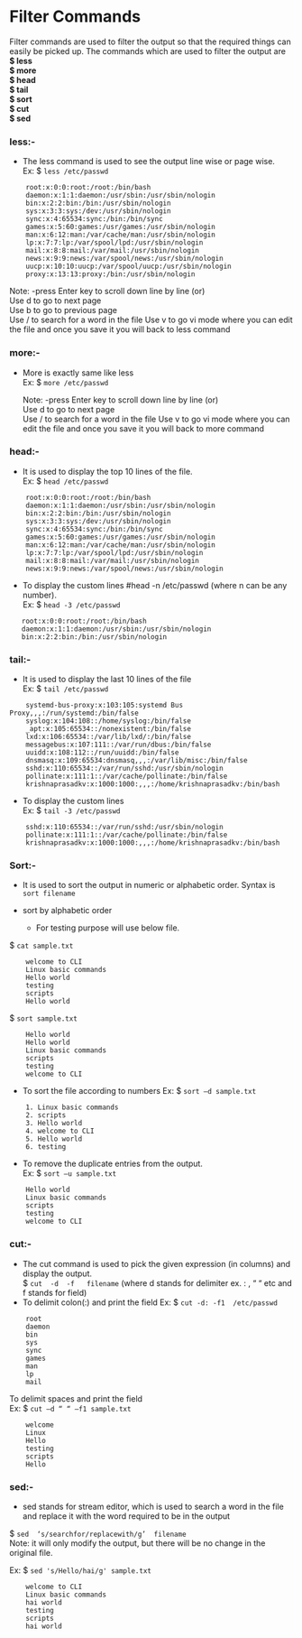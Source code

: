 # Filter Commands
Filter commands are used to filter the output so that the required things can easily be picked up. The commands which are used to filter the output are   
<b>$ less  
$ more  
$ head  
$ tail  
$ sort  
$ cut  
$ sed  
</b>

### less:-
* The less command is used to see the output line wise or page wise.   
  Ex: $ `less /etc/passwd`

```
    root:x:0:0:root:/root:/bin/bash  
    daemon:x:1:1:daemon:/usr/sbin:/usr/sbin/nologin  
    bin:x:2:2:bin:/bin:/usr/sbin/nologin  
    sys:x:3:3:sys:/dev:/usr/sbin/nologin  
    sync:x:4:65534:sync:/bin:/bin/sync  
    games:x:5:60:games:/usr/games:/usr/sbin/nologin  
    man:x:6:12:man:/var/cache/man:/usr/sbin/nologin  
    lp:x:7:7:lp:/var/spool/lpd:/usr/sbin/nologin  
    mail:x:8:8:mail:/var/mail:/usr/sbin/nologin  
    news:x:9:9:news:/var/spool/news:/usr/sbin/nologin  
    uucp:x:10:10:uucp:/var/spool/uucp:/usr/sbin/nologin  
    proxy:x:13:13:proxy:/bin:/usr/sbin/nologin  
```

  Note: -press Enter key to scroll down line by line (or)  
  Use d to go to next page  
  Use b to go to previous page  
  Use / to search for a word in the file 
  Use v to go vi mode where you can edit the file and once you save it you will back to less command

### more:- 
* More is exactly same like less  
  Ex: $ `more /etc/passwd` 

  Note: -press Enter key to scroll down line by line (or)  
  Use d to go to next page  
  Use / to search for a word in the file 
  Use v to go vi mode where you can edit the file and once you save it you will back to more command 
 
### head:-
* It is used to display the top 10 lines of the file.    
  Ex: $ `head /etc/passwd` 
```
    root:x:0:0:root:/root:/bin/bash
    daemon:x:1:1:daemon:/usr/sbin:/usr/sbin/nologin
    bin:x:2:2:bin:/bin:/usr/sbin/nologin
    sys:x:3:3:sys:/dev:/usr/sbin/nologin
    sync:x:4:65534:sync:/bin:/bin/sync
    games:x:5:60:games:/usr/games:/usr/sbin/nologin
    man:x:6:12:man:/var/cache/man:/usr/sbin/nologin
    lp:x:7:7:lp:/var/spool/lpd:/usr/sbin/nologin
    mail:x:8:8:mail:/var/mail:/usr/sbin/nologin
    news:x:9:9:news:/var/spool/news:/usr/sbin/nologin
```
* To display the custom lines #head -n /etc/passwd (where n can be any number).  
  Ex: $ `head -3 /etc/passwd` 
 ```
    root:x:0:0:root:/root:/bin/bash
    daemon:x:1:1:daemon:/usr/sbin:/usr/sbin/nologin
    bin:x:2:2:bin:/bin:/usr/sbin/nologin
 ```
### tail:-
* It is used to display the last 10 lines of the file  
Ex: $ `tail /etc/passwd` 
``` 
    systemd-bus-proxy:x:103:105:systemd Bus Proxy,,,:/run/systemd:/bin/false  
    syslog:x:104:108::/home/syslog:/bin/false  
    _apt:x:105:65534::/nonexistent:/bin/false  
    lxd:x:106:65534::/var/lib/lxd/:/bin/false  
    messagebus:x:107:111::/var/run/dbus:/bin/false  
    uuidd:x:108:112::/run/uuidd:/bin/false  
    dnsmasq:x:109:65534:dnsmasq,,,:/var/lib/misc:/bin/false  
    sshd:x:110:65534::/var/run/sshd:/usr/sbin/nologin  
    pollinate:x:111:1::/var/cache/pollinate:/bin/false  
    krishnaprasadkv:x:1000:1000:,,,:/home/krishnaprasadkv:/bin/bash  

``` 
* To display the custom lines   
Ex: $ `tail -3 /etc/passwd` 
```
    sshd:x:110:65534::/var/run/sshd:/usr/sbin/nologin  
    pollinate:x:111:1::/var/cache/pollinate:/bin/false  
    krishnaprasadkv:x:1000:1000:,,,:/home/krishnaprasadkv:/bin/bash 
```
### Sort:-
* It is used to sort the output in numeric or alphabetic order. Syntax is `sort filename`

* sort by alphabetic order   
    * For testing purpose will use below file.

$  `cat sample.txt`
```
    welcome to CLI
    Linux basic commands
    Hello world
    testing
    scripts
    Hello world 
```
$ `sort sample.txt`
```
    Hello world
    Hello world
    Linux basic commands
    scripts
    testing
    welcome to CLI
```
* To sort the file according to numbers 
Ex: $ `sort –d sample.txt`
```
    1. Linux basic commands
    2. scripts
    3. Hello world
    4. welcome to CLI
    5. Hello world
    6. testing
``` 

* To remove the duplicate entries from the output.  
Ex: $ `sort –u sample.txt`
```
    Hello world
    Linux basic commands
    scripts
    testing
    welcome to CLI
``` 

### cut:-
* The cut command is used to pick the given expression (in columns) and display the output.  
$ `cut  -d  -f   filename` (where d stands for delimiter ex. : , “  “ etc and f stands for field)   
* To delimit colon(:) and print the field 
Ex: $ `cut -d: -f1  /etc/passwd`
```
    root
    daemon
    bin
    sys
    sync
    games
    man
    lp
    mail
``` 
To delimit spaces and print the field  
Ex: $ `cut –d “ “ –f1 sample.txt`  
```
    welcome
    Linux
    Hello
    testing
    scripts
    Hello
``` 
### sed:-
* sed stands for stream editor, which is used to search a word in the file and replace it with the word required to be in the output  

$ `sed  ‘s/searchfor/replacewith/g’  filename`   
Note: it will only modify the output, but there will be no change in the original file.

Ex: $ `sed 's/Hello/hai/g' sample.txt`

```
    welcome to CLI
    Linux basic commands
    hai world
    testing
    scripts
    hai world
```
